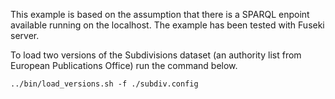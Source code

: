 
This example is based on the assumption that there is a SPARQL enpoint available running on the localhost. The example has been tested with Fuseki server.   

To load two versions of the Subdivisions dataset (an authority list from European Publications Office) run the command below.  

```
../bin/load_versions.sh -f ./subdiv.config
```
